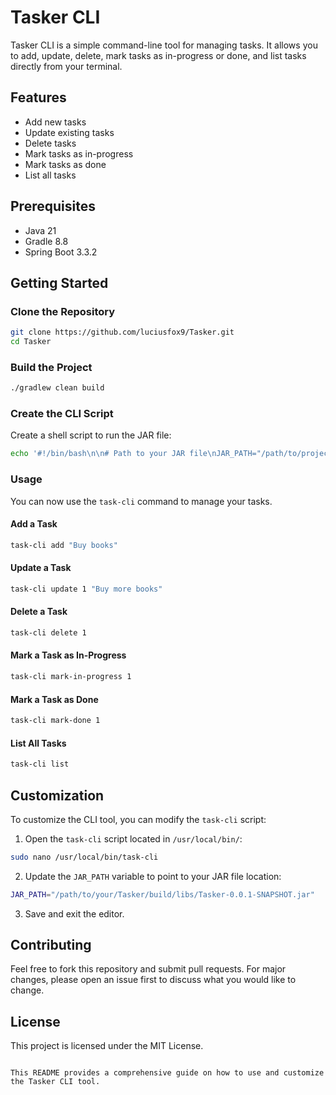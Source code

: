 
# Tasker CLI

Tasker CLI is a simple command-line tool for managing tasks. It allows you to add, update, delete, mark tasks as in-progress or done, and list tasks directly from your terminal.

## Features

- Add new tasks
- Update existing tasks
- Delete tasks
- Mark tasks as in-progress
- Mark tasks as done
- List all tasks

## Prerequisites

- Java 21
- Gradle 8.8
- Spring Boot 3.3.2

## Getting Started

### Clone the Repository

```sh
git clone https://github.com/luciusfox9/Tasker.git
cd Tasker
```

### Build the Project

```sh
./gradlew clean build
```

### Create the CLI Script

Create a shell script to run the JAR file:

```sh
echo '#!/bin/bash\n\n# Path to your JAR file\nJAR_PATH="/path/to/project/Tasker/build/libs/Tasker-0.0.1-SNAPSHOT.jar"\n\n# Run the JAR file with the provided arguments\njava -jar "$JAR_PATH" "$@"' | sudo tee /usr/local/bin/task-cli > /dev/null && sudo chmod +x /usr/local/bin/task-cli
```

### Usage

You can now use the `task-cli` command to manage your tasks.

#### Add a Task

```sh
task-cli add "Buy books"
```

#### Update a Task

```sh
task-cli update 1 "Buy more books"
```

#### Delete a Task

```sh
task-cli delete 1
```

#### Mark a Task as In-Progress

```sh
task-cli mark-in-progress 1
```

#### Mark a Task as Done

```sh
task-cli mark-done 1
```

#### List All Tasks

```sh
task-cli list
```

## Customization

To customize the CLI tool, you can modify the `task-cli` script:

1. Open the `task-cli` script located in `/usr/local/bin/`:

```sh
sudo nano /usr/local/bin/task-cli
```

2. Update the `JAR_PATH` variable to point to your JAR file location:

```sh
JAR_PATH="/path/to/your/Tasker/build/libs/Tasker-0.0.1-SNAPSHOT.jar"
```

3. Save and exit the editor.

## Contributing

Feel free to fork this repository and submit pull requests. For major changes, please open an issue first to discuss what you would like to change.

## License

This project is licensed under the MIT License.
```

This README provides a comprehensive guide on how to use and customize the Tasker CLI tool.
